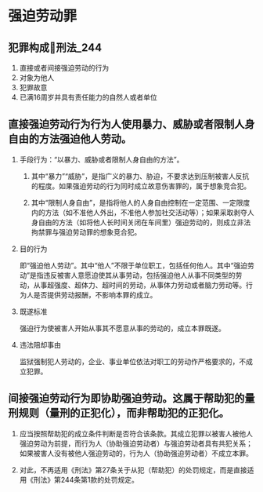 # 强迫劳动罪

## 犯罪构成🚪刑法_244

1. 直接或者间接强迫劳动的行为
2. 对象为他人
3. 犯罪故意
4. 已满16周岁并具有责任能力的自然人或者单位


## 直接强迫劳动行为行为人使用暴力、威胁或者限制人身自由的方法强迫他人劳动。

1. 手段行为：“以暴力、威胁或者限制人身自由的方法”。

    1. 其中“暴力”“威胁”，是指广义的暴力、胁迫，不要求达到压制被害人反抗的程度。如果强迫劳动的行为同时成立故意伤害罪的，属于想象竞合犯。

    2. 其中“限制人身自由”，是指将他人的人身自由控制在一定范围、一定限度内的方法（如不准他人外出，不准他人参加社交活动等）；如果采取剥夺人身自由的方法（如将他人长时间关闭在车间里）强迫劳动的，则成立非法拘禁罪与强迫劳动罪的想象竞合犯。

2. 目的行为
   
    即“强迫他人劳动”。其中“他人”不限于单位职工，包括任何他人。其中“强迫劳动”是指违反被害人意愿迫使其从事劳动，包括强迫他人从事不同类型的劳动，从事超强度、超体力、超时间的劳动，从事体力劳动或者脑力劳动等。行为人是否提供劳动报酬，不影响本罪的成立。

3. 既遂标准

    强迫行为使被害人开始从事其不愿意从事的劳动的，成立本罪既遂。

4. 违法阻却事由

    监狱强制犯人劳动的，企业、事业单位依法对职工的劳动作严格要求的，不成立犯罪。

## 间接强迫劳动行为即协助强迫劳动。这属于帮助犯的量刑规则（量刑的正犯化），而非帮助犯的正犯化。

1. 应当按照帮助犯的成立条件判断是否符合该条款。其成立犯罪以被害人被他人强迫劳动为前提，而行为人（协助强迫劳动者）与强迫劳动者具有共犯关系；如果被害人没有被他人强迫劳动的，行为人（协助强迫劳动者）不成立本罪。

2. 对此，不再适用《刑法》第27条关于从犯（帮助犯）的处罚规定，而是直接适用《刑法》第244条第1款的处罚规定。
